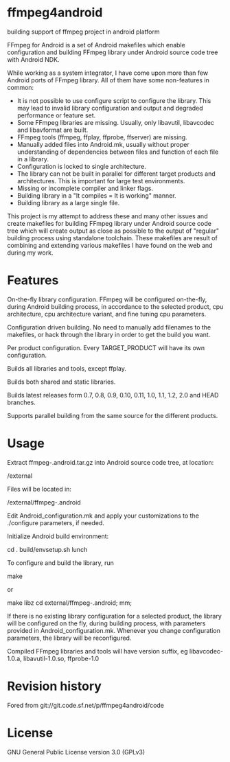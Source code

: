 ffmpeg4android
==============

building support of ffmpeg project in android platform


FFmpeg for Android is a set of Android makefiles which enable configuration
and building FFmpeg library under Android source code tree with Android
NDK.

While working as a system integrator, I have come upon more than few
Android ports of FFmpeg library. All of them have some non-features in
common:

- It is not possible to use configure script to configure the library. This
  may lead to invalid library configuration and output and degraded
  performance or feature set.
- Some FFmpeg libraries are missing. Usually, only libavutil, libavcodec
  and libavformat are built.
- FFmpeg tools (ffmpeg, ffplay, ffprobe, ffserver) are missing.
- Manually added files into Android.mk, usually without proper
  understanding of dependencies between files and function of each file
  in a library.
- Configuration is locked to single architecture.
- The library can not be built in parallel for different target products
  and architectures. This is important for large test environments.
- Missing or incomplete compiler and linker flags.
- Building library in a "It compiles = It is working" manner.
- Building library as a large single file.

This project is my attempt to address these and many other issues and
create makefiles for building FFmpeg library under Android source code tree
which will create output as close as possible to the output of "regular"
building process using standalone toolchain. These makefiles are result of
combining and extending various makefiles I have found on the web and
during my work.

Features
========

On-the-fly library configuration. FFmpeg will be configured on-the-fly,
during Android building process, in accordance to the selected product,
cpu architecture, cpu architecture variant, and fine tuning cpu
parameters.

Configuration driven building. No need to manually add filenames to the
makefiles, or hack through the library in order to get the build you
want.

Per product configuration. Every TARGET_PRODUCT will have its own
configuration.

Builds all libraries and tools, except ffplay.

Builds both shared and static libraries.

Builds latest releases form 0.7, 0.8, 0.9, 0.10, 0.11, 1.0, 1.1, 1.2, 2.0 and
HEAD branches.

Supports parallel building from the same source for the different
products.

Usage
=====

Extract ffmpeg-<version>.android.tar.gz into Android source code tree, at
location:

<android-src-root-dir>/external

Files will be located in:

<android-src-root-dir>/external/ffmpeg-<version>.android

Edit Android_configuration.mk and apply your customizations to the
./configure parameters, if needed.

Initialize Android build environment:

cd <android-src-root-dir>
. build/envsetup.sh
lunch <product>

To configure and build the library, run

make

or

make libz
cd external/ffmpeg-<version>.android; mm;

If there is no existing library configuration for a selected product, the
library will be configured on the fly, during building process, with
parameters provided in Android_configuration.mk. Whenever you change
configuration parameters, the library will be reconfigured.

Compiled FFmpeg libraries and tools will have version suffix, eg
libavcodec-1.0.a, libavutil-1.0.so, ffprobe-1.0

Revision history
================
Fored from git://git.code.sf.net/p/ffmpeg4android/code

License
=======

GNU General Public License version 3.0 (GPLv3)

